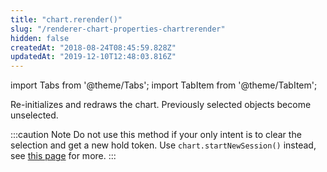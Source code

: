 ```yaml
---
title: "chart.rerender()"
slug: "/renderer-chart-properties-chartrerender"
hidden: false
createdAt: "2018-08-24T08:45:59.828Z"
updatedAt: "2019-12-10T12:48:03.816Z"
---
```


import Tabs from '@theme/Tabs';
import TabItem from '@theme/TabItem';

Re-initializes and redraws the chart. 
Previously selected objects become unselected. 

:::caution Note
Do not use this method if your only intent is to clear the selection and get a new hold token. Use `chart.startNewSession()` instead, see [this page](https://docs.seats.io/docs/chartstartnewsession) for more.
:::

